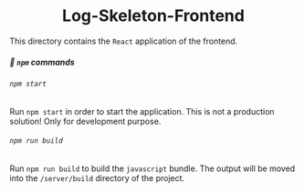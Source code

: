 <h1 align="center">Log-Skeleton-Frontend</h1>

This directory contains the `React` application of the frontend.

##### 🔧 `npm` commands

###### `npm start`

Run `npm start` in order to start the application. This is not a production solution! Only for development purpose.

###### `npm run build`

Run `npm run build` to build the `javascript` bundle. The output will be moved into the `/server/build` directory of the project.

